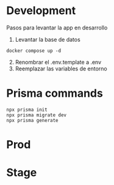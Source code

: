 
# Development
Pasos para levantar la app en desarrollo

1. Levantar la base de datos
```
docker compose up -d
```

2. Renombrar el .env.template a .env
3. Reemplazar las variables de entorno

# Prisma commands 
```
npx prisma init 
npx prisma migrate dev
npx prisma generate

```

# Prod

# Stage